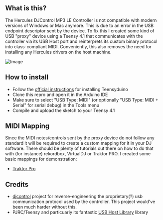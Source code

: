 ## What is this?

The Hercules DJControl MP3 LE Controller is not compatible with modern versions of Windows or Mac anymore. This is due to an error in the USB endpoint descriptor sent by the device. To fix this I created some kind of USB "proxy" device using a Teensy 4.1 that communicates with the controller via its USB Host port and reinterprets its custom binary protocol into class-compliant MIDI. Conveniently, this also removes the need for installing any Hercules drivers on the host machine.

![Image](https://github.com/pr8x/djcontrolmp3le_usb_proxy/assets/4670166/413bc077-675b-48e9-9215-00679ad7af42)

## How to install 

- Follow the [official instructions](https://www.pjrc.com/teensy/td_download.html) for installing Teensyduino
- Clone this repro and open it in the Arduino IDE
- Make sure to select "USB Type: MIDI" (or optionally "USB Type: MIDI + Serial" for serial debug) in the Tools menu
- Compile and upload the sketch to your Teensy 4.1

## MIDI Mapping

Since the MIDI notes/controls sent by the proxy device do not follow any standard it will be required to create a custom mapping for it in your DJ software. There should be plenty of tutorials out there on how to do that with (for instance) rekordbox, VirtualDJ or Traktor PRO. I created some basic mappings for demonstration:

- [Traktor Pro](traktor_pro_mappings.tsi)

## Credits

- [djcontrol](https://github.com/foomatic/djcontrol) project for reverse-engineering the proprietary(?) usb communication protocol used by the controller. This project would've been much harder without this.
- PJRC/Teensy and particuarly its fantastic [USB Host Library](https://github.com/PaulStoffregen/USBHost_t36) library
